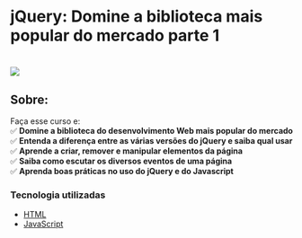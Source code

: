 # jQuery: Domine a biblioteca mais popular do mercado parte 1

<h1>
   <img src="https://scontent.fsjk2-1.fna.fbcdn.net/v/t1.0-9/87376384_3041510319213883_3737369829607211008_n.jpg?_nc_cat=108&ccb=1-3&_nc_sid=cdbe9c&_nc_ohc=UPyv8rbKFVoAX-Qs_Ll&_nc_oc=AQl25hYstMBCFdyAL8x-5Lof9uDWCSo3XJVVyjSbf9u_K437_3V2GtmfPNBTgq-u4_ixLJqqf0FbOGAxUCpc97IW&_nc_ht=scontent.fsjk2-1.fna&oh=c7472fb1f382450a455367c959ac6bd4&oe=606B545B" border="0">
</h1>

## Sobre: 
Faça esse curso e:<br>
✅ **Domine a biblioteca do desenvolvimento Web mais popular do mercado**<br>
✅ **Entenda a diferença entre as várias versões do jQuery e saiba qual usar**<br>
✅ **Aprende a criar, remover e manipular elementos da página**<br>
✅ **Saiba como escutar os diversos eventos de uma página**<br>
✅ **Aprenda boas práticas no uso do jQuery e do Javascript**<br>

###  Tecnologia utilizadas

* <a href="https://www.w3schools.com/html">HTML</a> 
* <a href="https://developer.mozilla.org/pt-BR/docs/Aprender/JavaScript">JavaScript</a>
<br><br>